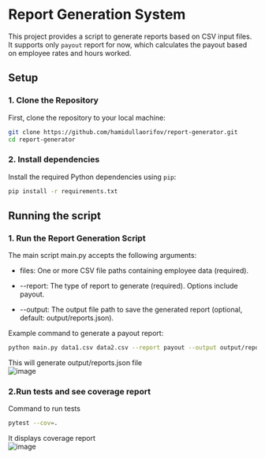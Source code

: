 # Report Generation System

This project provides a script to generate reports based on CSV input files. It supports only `payout` report for now, which calculates the payout based on employee rates and hours worked.

## Setup

### 1. Clone the Repository
First, clone the repository to your local machine:

```bash
git clone https://github.com/hamidullaorifov/report-generator.git
cd report-generator
```

### 2. Install dependencies
Install the required Python dependencies using `pip`:

```bash
pip install -r requirements.txt
```

## Running the script
### 1. Run the Report Generation Script
The main script main.py accepts the following arguments:

- files: One or more CSV file paths containing employee data (required).

- --report: The type of report to generate (required). Options include payout.

- --output: The output file path to save the generated report (optional, default: output/reports.json).

Example command to generate a payout report:
```bash
python main.py data1.csv data2.csv --report payout --output output/reports.json
```
This will generate output/reports.json file\
![image](https://github.com/user-attachments/assets/fcb55871-6663-4955-822c-c9825315a29a)

### 2.Run tests and see coverage report
Command to run tests
```bash
pytest --cov=.
```
It displays coverage report\
![image](https://github.com/user-attachments/assets/42cd7e9a-3ee0-436f-a7a8-6907f104156f)



